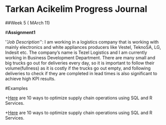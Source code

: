 ﻿

# Tarkan Acikelim Progress Journal








##Week 5 ( MArch 11)

#**Assignment1**

'_'Job Description'_':  I am working in a logistics company that is working with mainly electronics and white appliances producers like Vestel, TeknoSA, LG, Indesit etc. The company’s name is Tezel Logistics and I am currently working in Business Development Department. There are many small and big trucks go out for deliveries every day, so it is important to follow their volume(fullness) as it is costly if the trucks go out empty, and following deliveries to check if they are completed in lead times is also significant to achieve high KPI results. 


#Examples

+[Here](https://github.com/BOUN-ETM58D/pj-tarkanacikelim/blob/master/files/examples.html) are 10 ways to optimize supply chain operations using SQL and R Services.

+[Here]( /pj-tarkanacikelim/files/examples.html ) are 10 ways to optimize supply chain operations using SQL and R Services.
